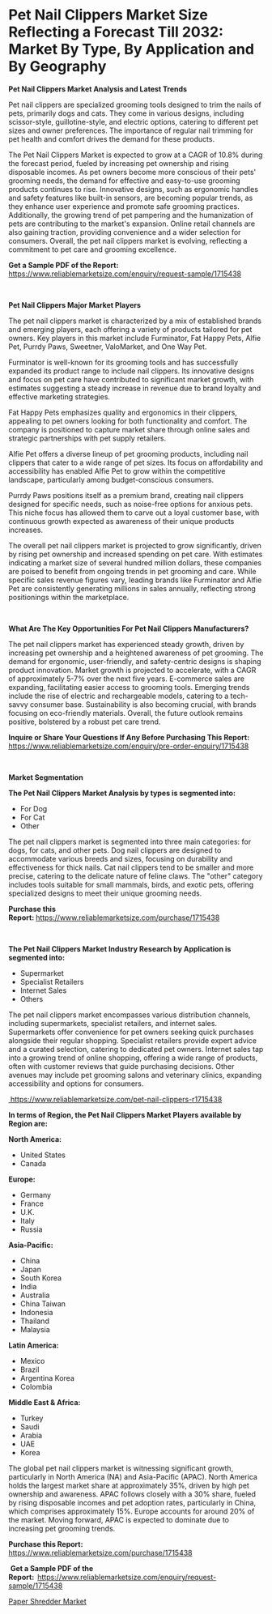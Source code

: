 <p><h1>Pet Nail Clippers Market Size Reflecting a Forecast Till 2032: Market By Type, By Application and By Geography</h1></p><p><strong>Pet Nail Clippers Market Analysis and Latest Trends</strong></p>
<p><p>Pet nail clippers are specialized grooming tools designed to trim the nails of pets, primarily dogs and cats. They come in various designs, including scissor-style, guillotine-style, and electric options, catering to different pet sizes and owner preferences. The importance of regular nail trimming for pet health and comfort drives the demand for these products.</p><p>The Pet Nail Clippers Market is expected to grow at a CAGR of 10.8% during the forecast period, fueled by increasing pet ownership and rising disposable incomes. As pet owners become more conscious of their pets' grooming needs, the demand for effective and easy-to-use grooming products continues to rise. Innovative designs, such as ergonomic handles and safety features like built-in sensors, are becoming popular trends, as they enhance user experience and promote safe grooming practices. Additionally, the growing trend of pet pampering and the humanization of pets are contributing to the market's expansion. Online retail channels are also gaining traction, providing convenience and a wider selection for consumers. Overall, the pet nail clippers market is evolving, reflecting a commitment to pet care and grooming excellence.</p></p>
<p><strong>Get a Sample PDF of the Report:&nbsp;</strong> <a href="https://www.reliablemarketsize.com/enquiry/request-sample/1715438?utm_campaign=3563&utm_medium=2&utm_source=Github&utm_content=ia&utm_term=28032025&utm_id=pet-nail-clippers">https://www.reliablemarketsize.com/enquiry/request-sample/1715438</a></p>
<p>&nbsp;</p>
<p><strong>Pet Nail Clippers Major Market Players</strong></p>
<p><p>The pet nail clippers market is characterized by a mix of established brands and emerging players, each offering a variety of products tailored for pet owners. Key players in this market include Furminator, Fat Happy Pets, Alfie Pet, Purrdy Paws, Sweetner, ValoMarket, and One Way Pet. </p><p>Furminator is well-known for its grooming tools and has successfully expanded its product range to include nail clippers. Its innovative designs and focus on pet care have contributed to significant market growth, with estimates suggesting a steady increase in revenue due to brand loyalty and effective marketing strategies.</p><p>Fat Happy Pets emphasizes quality and ergonomics in their clippers, appealing to pet owners looking for both functionality and comfort. The company is positioned to capture market share through online sales and strategic partnerships with pet supply retailers. </p><p>Alfie Pet offers a diverse lineup of pet grooming products, including nail clippers that cater to a wide range of pet sizes. Its focus on affordability and accessibility has enabled Alfie Pet to grow within the competitive landscape, particularly among budget-conscious consumers. </p><p>Purrdy Paws positions itself as a premium brand, creating nail clippers designed for specific needs, such as noise-free options for anxious pets. This niche focus has allowed them to carve out a loyal customer base, with continuous growth expected as awareness of their unique products increases.</p><p>The overall pet nail clippers market is projected to grow significantly, driven by rising pet ownership and increased spending on pet care. With estimates indicating a market size of several hundred million dollars, these companies are poised to benefit from ongoing trends in pet grooming and care. While specific sales revenue figures vary, leading brands like Furminator and Alfie Pet are consistently generating millions in sales annually, reflecting strong positionings within the marketplace.</p></p>
<p>&nbsp;</p>
<p><strong>What Are The Key Opportunities For Pet Nail Clippers Manufacturers?</strong></p>
<p><p>The pet nail clippers market has experienced steady growth, driven by increasing pet ownership and a heightened awareness of pet grooming. The demand for ergonomic, user-friendly, and safety-centric designs is shaping product innovation. Market growth is projected to accelerate, with a CAGR of approximately 5-7% over the next five years. E-commerce sales are expanding, facilitating easier access to grooming tools. Emerging trends include the rise of electric and rechargeable models, catering to a tech-savvy consumer base. Sustainability is also becoming crucial, with brands focusing on eco-friendly materials. Overall, the future outlook remains positive, bolstered by a robust pet care trend.</p></p>
<p><strong>Inquire or Share Your Questions If Any Before Purchasing This Report:</strong> <a href="https://www.reliablemarketsize.com/enquiry/pre-order-enquiry/1715438?utm_campaign=3563&utm_medium=2&utm_source=Github&utm_content=ia&utm_term=28032025&utm_id=pet-nail-clippers">https://www.reliablemarketsize.com/enquiry/pre-order-enquiry/1715438</a></p>
<p>&nbsp;</p>
<p><strong>Market Segmentation</strong></p>
<p><strong>The Pet Nail Clippers Market Analysis by types is segmented into:</strong></p>
<p><ul><li>For Dog</li><li>For Cat</li><li>Other</li></ul></p>
<p><p>The pet nail clippers market is segmented into three main categories: for dogs, for cats, and other pets. Dog nail clippers are designed to accommodate various breeds and sizes, focusing on durability and effectiveness for thick nails. Cat nail clippers tend to be smaller and more precise, catering to the delicate nature of feline claws. The "other" category includes tools suitable for small mammals, birds, and exotic pets, offering specialized designs to meet their unique grooming needs.</p></p>
<p><strong>Purchase this Report:&nbsp;</strong><a href="https://www.reliablemarketsize.com/purchase/1715438?utm_campaign=3563&utm_medium=2&utm_source=Github&utm_content=ia&utm_term=28032025&utm_id=pet-nail-clippers">https://www.reliablemarketsize.com/purchase/1715438</a></p>
<p>&nbsp;</p>
<p><strong>The Pet Nail Clippers Market Industry Research by Application is segmented into:</strong></p>
<p><ul><li>Supermarket</li><li>Specialist Retailers</li><li>Internet Sales</li><li>Others</li></ul></p>
<p><p>The pet nail clippers market encompasses various distribution channels, including supermarkets, specialist retailers, and internet sales. Supermarkets offer convenience for pet owners seeking quick purchases alongside their regular shopping. Specialist retailers provide expert advice and a curated selection, catering to dedicated pet owners. Internet sales tap into a growing trend of online shopping, offering a wide range of products, often with customer reviews that guide purchasing decisions. Other avenues may include pet grooming salons and veterinary clinics, expanding accessibility and options for consumers.</p></p>
<p><a href="https://www.reliablemarketsize.com/pet-nail-clippers-r1715438?utm_campaign=3563&utm_medium=2&utm_source=Github&utm_content=ia&utm_term=28032025&utm_id=pet-nail-clippers">&nbsp;https://www.reliablemarketsize.com/pet-nail-clippers-r1715438</a></p>
<p><strong>In terms of Region, the Pet Nail Clippers Market Players available by Region are:</strong></p>
<p>
    <p> <strong> North America: </strong>
        <ul>
            <li>United States</li>
            <li>Canada</li>
        </ul>
        </p> 
    <p> <strong> Europe: </strong>
        <ul>
            <li>Germany</li>
            <li>France</li>
            <li>U.K.</li>
            <li>Italy</li>
            <li>Russia</li>
        </ul>
        </p> 
    <p> <strong> Asia-Pacific: </strong>
        <ul>
            <li>China</li>
            <li>Japan</li>
            <li>South Korea</li>
            <li>India</li>
            <li>Australia</li>
            <li>China Taiwan</li>
            <li>Indonesia</li>
            <li>Thailand</li>
            <li>Malaysia</li>
        </ul>
        </p> 
    <p> <strong> Latin America: </strong>
        <ul>
            <li>Mexico</li>
            <li>Brazil</li>
            <li>Argentina Korea</li>
            <li>Colombia</li>
        </ul>
        </p> 
    <p> <strong> Middle East & Africa: </strong>
        <ul>
            <li>Turkey</li>
            <li>Saudi</li>
            <li>Arabia</li>
            <li>UAE</li>
            <li>Korea</li>
        </ul>
    </p>
    </p>
<p><p>The global pet nail clippers market is witnessing significant growth, particularly in North America (NA) and Asia-Pacific (APAC). North America holds the largest market share at approximately 35%, driven by high pet ownership and awareness. APAC follows closely with a 30% share, fueled by rising disposable incomes and pet adoption rates, particularly in China, which comprises approximately 15%. Europe accounts for around 20% of the market. Moving forward, APAC is expected to dominate due to increasing pet grooming trends.</p></p>
<p><strong>Purchase this Report: </strong><a href="https://www.reliablemarketsize.com/purchase/1715438?utm_campaign=3563&utm_medium=2&utm_source=Github&utm_content=ia&utm_term=28032025&utm_id=pet-nail-clippers">https://www.reliablemarketsize.com/purchase/1715438</a></p>
<p>&nbsp;<strong>Get a Sample PDF of the Report:&nbsp;&nbsp;</strong><a href="https://www.reliablemarketsize.com/enquiry/request-sample/1715438?utm_campaign=3563&utm_medium=2&utm_source=Github&utm_content=ia&utm_term=28032025&utm_id=pet-nail-clippers">https://www.reliablemarketsize.com/enquiry/request-sample/1715438</a></p>
<p><strong></strong></p>
<p><p><a href="https://github.com/casimbrhelck/Market-Research-Report-List-1/blob/main/paper-shredder-market.md?utm_campaign=3563&utm_medium=2&utm_source=Github&utm_content=ia&utm_term=28032025&utm_id=pet-nail-clippers">Paper Shredder Market</a></p></p>